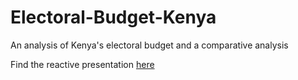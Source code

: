 # Electoral-Budget-Kenya
An analysis of Kenya's electoral budget and a comparative analysis

Find the reactive presentation [here](https://ndekejefferson.shinyapps.io/electoral-budget-kenya/?_ga=2.172719267.1457671577.1661030538-921666558.1659175287)
